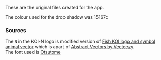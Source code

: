 These are the original files created for the app.

The colour used for the drop shadow was 15167c

### Sources
The `N` in the KOI-N logo is modified version of [Fish KOI logo and symbol animal vector](https://www.vecteezy.com/vector-art/595538-fish-koi-logo-and-symbol-animal-vector) which is apart of [Abstract Vectors by Vecteezy](https://www.vecteezy.com/free-vector/abstract).  
The font used is [Otsutome](https://www.freejapanesefont.com/otsutome-font-download/)